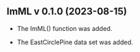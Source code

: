 ## ImML v 0.1.0 (2023-08-15)

-   The ImML() function was added. 

-   The EastCirclePine data set was added.